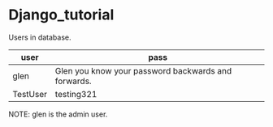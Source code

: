 # Django_tutorial

Users in database.

| user     | pass |
|----------|------|
| glen     | Glen you know your password backwards and forwards. |
| TestUser | testing321 |

NOTE: glen is the admin user.

